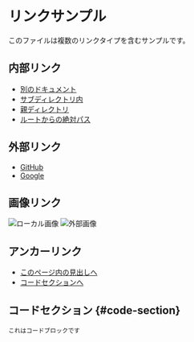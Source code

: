 # リンクサンプル

このファイルは複数のリンクタイプを含むサンプルです。

## 内部リンク

- [別のドキュメント](./another.md)
- [サブディレクトリ内](./subdir/doc.md)
- [親ディレクトリ](../parent.md)
- [ルートからの絶対パス](/absolute/path.md)

## 外部リンク

- [GitHub](https://github.com)
- [Google](https://www.google.com)

## 画像リンク

![ローカル画像](./images/local.png)
![外部画像](https://example.com/image.jpg)

## アンカーリンク

- [このページ内の見出しへ](#内部リンク)
- [コードセクションへ](#code-section)

## コードセクション {#code-section}

```
これはコードブロックです
```
